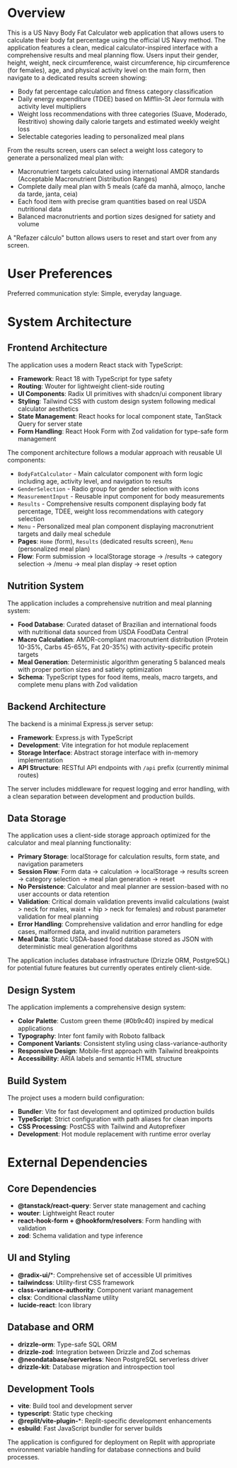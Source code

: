 # Overview

This is a US Navy Body Fat Calculator web application that allows users to calculate their body fat percentage using the official US Navy method. The application features a clean, medical calculator-inspired interface with a comprehensive results and meal planning flow. Users input their gender, height, weight, neck circumference, waist circumference, hip circumference (for females), age, and physical activity level on the main form, then navigate to a dedicated results screen showing:

- Body fat percentage calculation and fitness category classification
- Daily energy expenditure (TDEE) based on Mifflin-St Jeor formula with activity level multipliers
- Weight loss recommendations with three categories (Suave, Moderado, Restritivo) showing daily calorie targets and estimated weekly weight loss
- Selectable categories leading to personalized meal plans

From the results screen, users can select a weight loss category to generate a personalized meal plan with:
- Macronutrient targets calculated using international AMDR standards (Acceptable Macronutrient Distribution Ranges)
- Complete daily meal plan with 5 meals (café da manhã, almoço, lanche da tarde, janta, ceia)
- Each food item with precise gram quantities based on real USDA nutritional data
- Balanced macronutrients and portion sizes designed for satiety and volume

A "Refazer cálculo" button allows users to reset and start over from any screen.

# User Preferences

Preferred communication style: Simple, everyday language.

# System Architecture

## Frontend Architecture

The application uses a modern React stack with TypeScript:

- **Framework**: React 18 with TypeScript for type safety
- **Routing**: Wouter for lightweight client-side routing
- **UI Components**: Radix UI primitives with shadcn/ui component library
- **Styling**: Tailwind CSS with custom design system following medical calculator aesthetics
- **State Management**: React hooks for local component state, TanStack Query for server state
- **Form Handling**: React Hook Form with Zod validation for type-safe form management

The component architecture follows a modular approach with reusable UI components:
- `BodyFatCalculator` - Main calculator component with form logic including age, activity level, and navigation to results
- `GenderSelection` - Radio group for gender selection with icons
- `MeasurementInput` - Reusable input component for body measurements  
- `Results` - Comprehensive results component displaying body fat percentage, TDEE, weight loss recommendations with category selection
- `Menu` - Personalized meal plan component displaying macronutrient targets and daily meal schedule
- **Pages**: `Home` (form), `Results` (dedicated results screen), `Menu` (personalized meal plan)
- **Flow**: Form submission → localStorage storage → /results → category selection → /menu → meal plan display → reset option

## Nutrition System

The application includes a comprehensive nutrition and meal planning system:

- **Food Database**: Curated dataset of Brazilian and international foods with nutritional data sourced from USDA FoodData Central
- **Macro Calculation**: AMDR-compliant macronutrient distribution (Protein 10-35%, Carbs 45-65%, Fat 20-35%) with activity-specific protein targets
- **Meal Generation**: Deterministic algorithm generating 5 balanced meals with proper portion sizes and satiety optimization
- **Schema**: TypeScript types for food items, meals, macro targets, and complete menu plans with Zod validation

## Backend Architecture

The backend is a minimal Express.js server setup:

- **Framework**: Express.js with TypeScript
- **Development**: Vite integration for hot module replacement
- **Storage Interface**: Abstract storage interface with in-memory implementation
- **API Structure**: RESTful API endpoints with `/api` prefix (currently minimal routes)

The server includes middleware for request logging and error handling, with a clean separation between development and production builds.

## Data Storage

The application uses a client-side storage approach optimized for the calculator and meal planning functionality:

- **Primary Storage**: localStorage for calculation results, form state, and navigation parameters
- **Session Flow**: Form data → calculation → localStorage → results screen → category selection → meal plan generation → reset
- **No Persistence**: Calculator and meal planner are session-based with no user accounts or data retention
- **Validation**: Critical domain validation prevents invalid calculations (waist > neck for males, waist + hip > neck for females) and robust parameter validation for meal planning
- **Error Handling**: Comprehensive validation and error handling for edge cases, malformed data, and invalid nutrition parameters
- **Meal Data**: Static USDA-based food database stored as JSON with deterministic meal generation algorithms

The application includes database infrastructure (Drizzle ORM, PostgreSQL) for potential future features but currently operates entirely client-side.

## Design System

The application implements a comprehensive design system:

- **Color Palette**: Custom green theme (#0b9c40) inspired by medical applications
- **Typography**: Inter font family with Roboto fallback
- **Component Variants**: Consistent styling using class-variance-authority
- **Responsive Design**: Mobile-first approach with Tailwind breakpoints
- **Accessibility**: ARIA labels and semantic HTML structure

## Build System

The project uses a modern build configuration:

- **Bundler**: Vite for fast development and optimized production builds
- **TypeScript**: Strict configuration with path aliases for clean imports
- **CSS Processing**: PostCSS with Tailwind and Autoprefixer
- **Development**: Hot module replacement with runtime error overlay

# External Dependencies

## Core Dependencies

- **@tanstack/react-query**: Server state management and caching
- **wouter**: Lightweight React router
- **react-hook-form + @hookform/resolvers**: Form handling with validation
- **zod**: Schema validation and type inference

## UI and Styling

- **@radix-ui/***: Comprehensive set of accessible UI primitives
- **tailwindcss**: Utility-first CSS framework
- **class-variance-authority**: Component variant management
- **clsx**: Conditional className utility
- **lucide-react**: Icon library

## Database and ORM

- **drizzle-orm**: Type-safe SQL ORM
- **drizzle-zod**: Integration between Drizzle and Zod schemas
- **@neondatabase/serverless**: Neon PostgreSQL serverless driver
- **drizzle-kit**: Database migration and introspection tool

## Development Tools

- **vite**: Build tool and development server
- **typescript**: Static type checking
- **@replit/vite-plugin-***: Replit-specific development enhancements
- **esbuild**: Fast JavaScript bundler for server builds

The application is configured for deployment on Replit with appropriate environment variable handling for database connections and build processes.